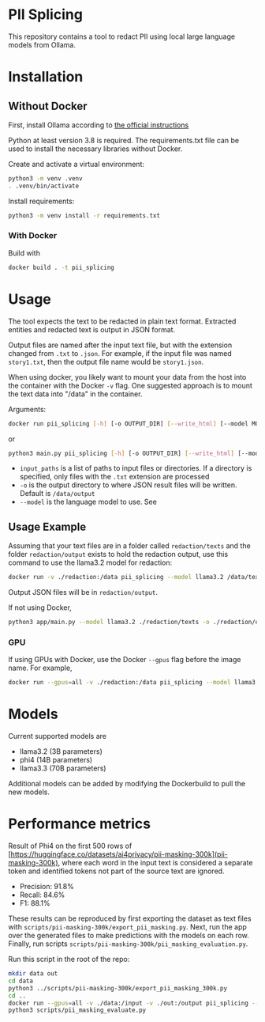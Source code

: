 # PII Splicing

This repository contains a tool to redact PII using local large language models from Ollama.

# Installation
## Without Docker

First, install Ollama according to [the official instructions](https://ollama.com/download)

Python at least version 3.8 is required.
The requirements.txt file can be used to install the necessary libraries without Docker.

Create and activate a virtual environment:
```sh
python3 -m venv .venv
. .venv/bin/activate
```

Install requirements:
```sh
python3 -m venv install -r requirements.txt
```

### With Docker

Build with
```sh
docker build . -t pii_splicing
```

# Usage

The tool expects the text to be redacted in plain text format.
Extracted entities and redacted text is output in JSON format.

Output files are named after the input text file, but with the extension changed
from `.txt` to `.json`. For example, if the input file was named `story1.txt`,
then the output file name would be `story1.json`.

When using docker, you likely want to mount your data from the host into the
container with the Docker `-v` flag.
One suggested approach is to mount the text data into "/data" in the container.

Arguments:
```sh
docker run pii_splicing [-h] [-o OUTPUT_DIR] [--write_html] [--model MODEL] input_paths [input_paths ...]
```
or
```sh
python3 main.py pii_splicing [-h] [-o OUTPUT_DIR] [--write_html] [--model MODEL] input_paths [input_paths ...]
```
- `input_paths` is a list of paths to input files or directories. If a directory is specified, only files with the `.txt` extension are processed
- `-o` is the output directory to where JSON result files will be written. Default is `/data/output`
- `--model` is the language model to use. See

## Usage Example
Assuming that your text files are in a folder called `redaction/texts` and
the folder `redaction/output` exists to hold the redaction output,
use this command to use the llama3.2 model for redaction:
```sh
docker run -v ./redaction:/data pii_splicing --model llama3.2 /data/texts
```

Output JSON files will be in `redaction/output`.

If not using Docker,
```sh
python3 app/main.py --model llama3.2 ./redaction/texts -o ./redaction/output
```

### GPU
If using GPUs with Docker, use the Docker `--gpus` flag before the image name. For example,
```sh
docker run --gpus=all -v ./redaction:/data pii_splicing --model llama3.2 /data/texts
```

# Models
Current supported models are
- llama3.2 (3B parameters)
- phi4 (14B parameters)
- llama3.3 (70B parameters)

Additional models can be added by modifying the Dockerbuild to pull the new models.

# Performance metrics
Result of Phi4 on the first 500 rows of [https://huggingface.co/datasets/ai4privacy/pii-masking-300k](pii-masking-300k), where each word in the input text is considered a separate token and identified tokens not part of the source text are ignored.
- Precision: 91.8%
- Recall: 84.6%
- F1: 88.1%

These results can be reproduced by first exporting the dataset as text files with `scripts/pii-masking-300k/export_pii_masking.py`. Next, run the app over the generated files to make predictions with the models on each row. Finally, run scripts `scripts/pii-masking-300k/pii_masking_evaluation.py`.

Run this script in the root of the repo:
```bash
mkdir data out
cd data
python3 ../scripts/pii-masking-300k/export_pii_masking_300k.py
cd ..
docker run --gpus=all -v ./data:/input -v ./out:/output pii_splicing --model phi4 /input/ -o /output/ --output_format html
python3 scripts/pii_masking_evaluate.py
```